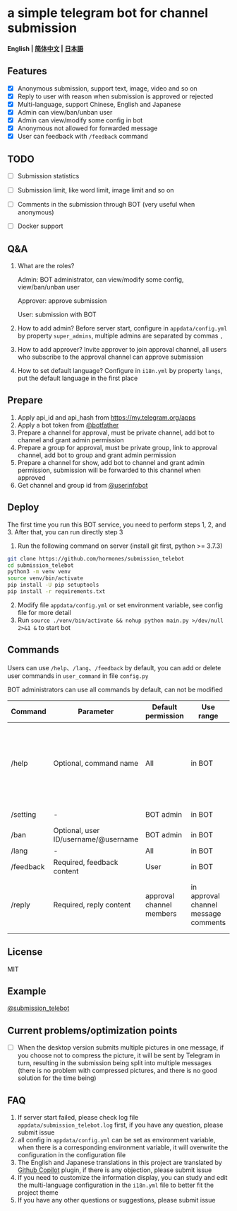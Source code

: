 # a simple telegram bot for channel submission

**English | [简体中文](./README_ZH.md) | [日本語](./README_JP.md)**<br>

## Features
- [x] Anonymous submission, support text, image, video and so on
- [x] Reply to user with reason when submission is approved or rejected
- [x] Multi-language, support Chinese, English and Japanese
- [x] Admin can view/ban/unban user
- [x] Admin can view/modify some config in bot
- [x] Anonymous not allowed for forwarded message
- [x] User can feedback with `/feedback` command

## TODO
- [ ] Submission statistics
- [ ] Submission limit, like word limit, image limit and so on
- [ ] Comments in the submission through BOT (very useful when anonymous)
- [ ] Docker support


## Q&A
1. What are the roles?

    Admin: BOT administrator, can view/modify some config, view/ban/unban user

    Approver: approve submission

    User: submission with BOT

2. How to add admin?
    Before server start, configure in `appdata/config.yml` by property `super_admins`, multiple admins are separated by commas `,`
3. How to add approver?
    Invite approver to join approval channel, all users who subscribe to the approval channel can approve submission
4. How to set default language?
    Configure in `i18n.yml` by property `langs`, put the default language in the first place

## Prepare
1. Apply api_id and api_hash from https://my.telegram.org/apps
2. Apply a bot token from [@botfather](https://t.me/botfather)
3. Prepare a channel for approval, must be private channel, add bot to channel and grant admin permission
4. Prepare a group for approval, must be private group, link to approval channel, add bot to group and grant admin permission
5. Prepare a channel for show, add bot to channel and grant admin permission, submission will be forwarded to this channel when approved
6. Get channel and group id from [@userinfobot](https://t.me/userinfobot)

## Deploy

The first time you run this BOT service, you need to perform steps 1, 2, and 3. After that, you can run directly step 3

1. Run the following command on server (install git first, python >= 3.7.3)
```bash
git clone https://github.com/hormones/submission_telebot
cd submission_telebot
python3 -m venv venv
source venv/bin/activate
pip install -U pip setuptools
pip install -r requirements.txt
```
2. Modify file `appdata/config.yml` or set environment variable, see config file for more detail
3. Run `source ./venv/bin/activate && nohup python main.py >/dev/null 2>&1 &` to start bot

## Commands

Users can use `/help`、`/lang`、`/feedback` by default, you can add or delete user commands in `user_command` in file `config.py`

BOT administrators can use all commands by default, can not be modified

| Command   | Parameter                            | Default permission            | Use range                                 | Description                                                  |
| --------- | ------------------------------------ | ----------------------------- | ----------------------------------------- | ------------------------------------------------------------ |
| /help     | Optional, command name               | All                    | in BOT                            | View help, you can enter command parameters to view the corresponding command detailed usage method |
| /setting  | -                                    | BOT admin              |  in BOT                            | View/modify some settings                                    |
| /ban      | Optional, user ID/username/@username | BOT admin              |  in BOT                            | View/ban/unban user                                          |
| /lang     | -                                    | All                    |  in BOT                            | Multi-language                                               |
| /feedback | Required, feedback content           | User                   |  in BOT                            | Feedback                                                     |
| /reply    | Required, reply content              | approval channel members  |  in approval channel message comments | Reply to user with reason when submission is approved or rejected  |

## License
MIT

## Example
[@submission_telebot](https://t.me/submission_telebot)

## Current problems/optimization points
- [ ] When the desktop version submits multiple pictures in one message, if you choose not to compress the picture, it will be sent by Telegram in turn, resulting in the submission being split into multiple messages (there is no problem with compressed pictures, and there is no good solution for the time being)

## FAQ
1. If server start failed, please check log file `appdata/submission_telebot.log` first, if you have any question, please submit issue
1. all config in `appdata/config.yml` can be set as environment variable, when there is a corresponding environment variable, it will overwrite the configuration in the configuration file
1. The English and Japanese translations in this project are translated by [Github Copilot](https://github.com/features/copilot) plugin, if there is any objection, please submit issue
1. If you need to customize the information display, you can study and edit the multi-language configuration in the `i18n.yml` file to better fit the project theme
1. If you have any other questions or suggestions, please submit issue